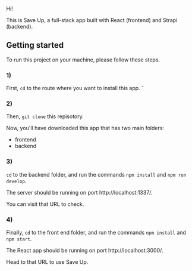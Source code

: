 Hi! 

This is Save Up, a full-stack app built with React (frontend) and Strapi (backend).

## Getting started

To run this project on your machine, please follow these steps.

### 1)
First, `cd` to the route where you want to install this app.
ˆ
### 2)
Then, `git clone` this repisotory.

Now, you'll have downloaded this app that has two main folders:
* frontend
* backend

### 3)
`cd` to the backend folder, and run the commands `npm install` and `npm run develop`.

The server should be running on port http://localhost:1337/. 

You can visit that URL to check.
### 4)
Finally, `cd` to the front end folder, and run the commands `npm install` and `npm start`.

The React app should be running on port http://localhost:3000/.

Head to that URL to use Save Up.